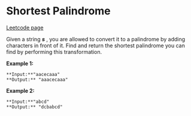 # Shortest Palindrome
[Leetcode page](https://leetcode.com/problems/shortest-palindrome/description)

Given a string _**s**_ , you are allowed to convert it to a palindrome by
adding characters in front of it. Find and return the shortest palindrome you
can find by performing this transformation.

**Example 1:**

    
    
    **Input:**"aacecaaa"
    **Output:** "aaacecaaa"
    

**Example 2:**

    
    
    **Input:**"abcd"
    **Output:** "dcbabcd"

